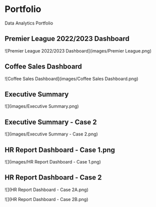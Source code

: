 # Portfolio
Data Analytics Portfolio

## Premier League 2022/2023 Dashboard
![Premier League 2022/2023 Dashboard](images/Premier League.png)
## Coffee Sales Dashboard
![Coffee Sales Dashboard](images/Coffee Sales Dashboard.png)
## Executive Summary
![](images/Executive Summary.png)
## Executive Summary - Case 2
![](images/Executive Summary - Case 2.png)
## HR Report Dashboard - Case 1.png
![](images/HR Report Dashboard - Case 1.png)
## HR Report Dashboard - Case 2
![](HR Report Dashboard - Case 2A.png)

![](HR Report Dashboard - Case 2B.png)
